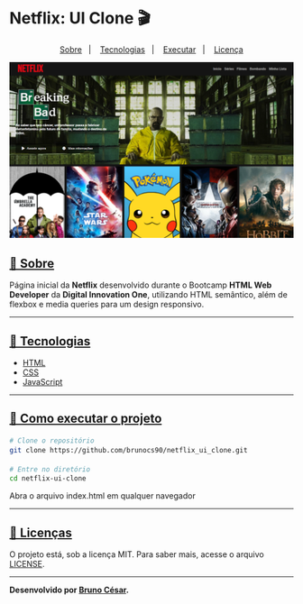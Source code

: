 # Netflix: UI Clone 🎬
<p align="center">
  <a href="#sobre">Sobre</a>&nbsp;&nbsp;&nbsp;|&nbsp;&nbsp;&nbsp;
  <a href="#tecnologias">Tecnologias</a>&nbsp;&nbsp;&nbsp;|&nbsp;&nbsp;&nbsp;
  <a href="#executar">Executar</a>&nbsp;&nbsp;&nbsp;|&nbsp;&nbsp;&nbsp;
  <a href="#licença">Licença</a>
</p>

<p align="center">
	<img src="img/Example.PNG" alt="Exemplo do clone" title="Netflix: UI Clone">
</p>

<h2><a id="sobre" class="anchor" aria-hidden="true" href="#sobre">📖 Sobre</a></h2>

Página inicial da **Netflix** desenvolvido durante o Bootcamp **HTML Web Developer** da **Digital Innovation One**, utilizando HTML semântico, além de flexbox e media queries para um design responsivo.

---

<h2><a id="tecnologias" class="anchor" aria-hidden="true" href="#tecnologias">🚀 Tecnologias</a></h2>
<ul>
<li><a href="https://www.w3schools.com/html/" rel="nofollow">HTML</a></li>
<li><a href="https://developer.mozilla.org/pt-BR/docs/Web/CSS" rel="nofollow">CSS</a></li>
<li><a href="https://developer.mozilla.org/pt-BR/docs/Web/JavaScript" rel="nofollow">JavaScript</a></li>
</ul>

---

<h2><a id="executar" class="anchor" aria-hidden="true" href="#executar">🔧 Como executar o projeto</a></h2>
 
```bash
# Clone o repositório
git clone https://github.com/brunocs90/netflix_ui_clone.git

# Entre no diretório
cd netflix-ui-clone
```

Abra o arquivo index.html em qualquer navegador

---

<h2><a id="licença" class="anchor" aria-hidden="true" href="#licença">📝 Licenças</a></h2>

O projeto está, sob a licença MIT. Para saber mais, acesse o arquivo [LICENSE](https://github.com/brunocs90/netflix_ui_clone/blob/main/LICENSE).

---
**Desenvolvido por [Bruno César](https://github.com/brunocs90).**

